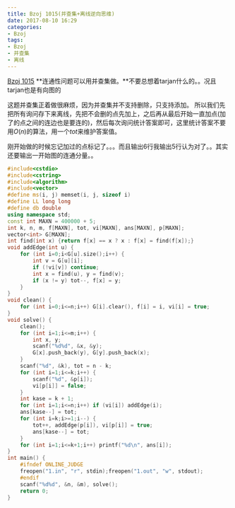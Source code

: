 ```yaml
---
title: Bzoj 1015(并查集+离线逆向思维)
date: 2017-08-10 16:29
categories:
- Bzoj
tags:
- Bzoj
- 并查集
- 离线
---
```

[Bzoj 1015](http://www.lydsy.com/JudgeOnline/problem.php?id=1015)
**连通性问题可以用并查集做。**不要总想着tarjan什么的。。况且tarjan也是有向图的

这题并查集正着做很麻烦，因为并查集并不支持删除，只支持添加。
所以我们先把所有询问存下来离线，先把不会删的点先加上，之后再从最后开始一直加点(加了的点之间的连边也是要连的)，然后每次询问统计答案即可，这里统计答案不要用$O(n)$的算法，用一个$tot$来维护答案值。

刚开始做的时候忘记加过的点标记了。。。而且输出6行我输出5行认为对了。。其实还要输出一开始图的连通分量。。
<!-- more -->
```c++
#include<cstdio>
#include<cstring>
#include<algorithm>
#include<vector>
#define ms(i, j) memset(i, j, sizeof i)
#define LL long long
#define db double
using namespace std;
const int MAXN = 400000 + 5;
int k, n, m, f[MAXN], tot, vi[MAXN], ans[MAXN], p[MAXN];
vector<int> G[MAXN];
int find(int x) {return f[x] == x ? x : f[x] = find(f[x]);}
void addEdge(int u) {
	for (int i=0;i<G[u].size();i++) {
		int v = G[u][i];
		if (!vi[v]) continue;
		int x = find(u), y = find(v);
		if (x != y) tot--, f[x] = y;
	}
}
void clean() {
	for (int i=0;i<=n;i++) G[i].clear(), f[i] = i, vi[i] = true;
}
void solve() {
    clean();
    for (int i=1;i<=m;i++) {
    	int x, y;
    	scanf("%d%d", &x, &y);
    	G[x].push_back(y), G[y].push_back(x);
	}
	scanf("%d", &k), tot = n - k;
	for (int i=1;i<=k;i++) {
		scanf("%d", &p[i]);
		vi[p[i]] = false;
	}
	int kase = k + 1;
	for (int i=1;i<=n;i++) if (vi[i]) addEdge(i);
	ans[kase--] = tot;
	for (int i=k;i>=1;i--) {
		tot++, addEdge(p[i]), vi[p[i]] = true;
		ans[kase--] = tot;
	}
	for (int i=1;i<=k+1;i++) printf("%d\n", ans[i]);
}
int main() {
    #ifndef ONLINE_JUDGE 
    freopen("1.in", "r", stdin);freopen("1.out", "w", stdout);
    #endif
    scanf("%d%d", &n, &m), solve();
    return 0;
}
```